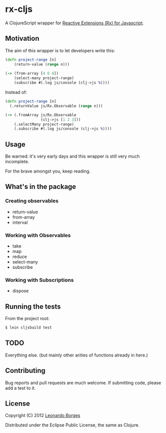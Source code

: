 # rx-cljs

A ClojureScript wrapper for [Reactive Extensions (Rx) for Javascript](https://github.com/Reactive-Extensions/RxJS).


## Motivation

The aim of this wrapper is to let developers write this:

```clojure
(defn project-range [n]
    (return-value (range n)))
    
(-> (from-array [4 6 8])
    (select-many project-range)
    (subscribe #(.log js/console (clj->js %))))
```

Instead of:

```clojure
(defn project-range [n]  (.returnValue js/Rx.Observable (range n)))(-> (.fromArray js/Rx.Observable                (clj->js [1 2 3]))    (.selectMany project-range)    (.subscribe #(.log js/console (clj->js %))))
```

## Usage

Be warned: it's very early days and this wrapper is still very much incomplete.

For the brave amongst you, keep reading.

## What's in the package

### Creating observables


- return-value
- from-array
- interval

### Working with Observables

- take
- map
- reduce
- select-many
- subscribe

### Working with Subscriptions

- dispose

## Running the tests

From the project root:

```bash
$ lein cljsbuild test
```

## TODO

Everything else. (but mainly other arities of functions already in here.)

## Contributing

Bug reports and pull requests are much welcome. If submitting code, please add a test to it.

## License

Copyright (C) 2012 [Leonardo Borges](http://www.leonardoborges.com)

Distributed under the Eclipse Public License, the same as Clojure.